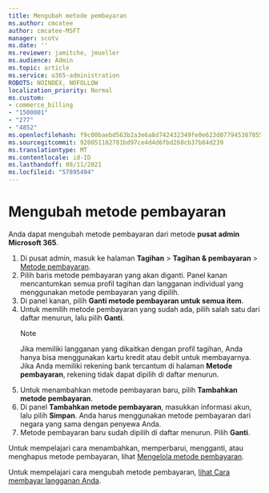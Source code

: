 ```yaml
---
title: Mengubah metode pembayaran
ms.author: cmcatee
author: cmcatee-MSFT
manager: scotv
ms.date: ''
ms.reviewer: jamitche, jmueller
ms.audience: Admin
ms.topic: article
ms.service: o365-administration
ROBOTS: NOINDEX, NOFOLLOW
localization_priority: Normal
ms.custom:
- commerce_billing
- "1500001"
- "277"
- "4852"
ms.openlocfilehash: f9c00baebd563b2a3e6a8d742432349fe0e623d07794530785591daf1a9bd9ca
ms.sourcegitcommit: 920051182781bd97ce4d4d6fbd268cb37b84d239
ms.translationtype: MT
ms.contentlocale: id-ID
ms.lasthandoff: 08/11/2021
ms.locfileid: "57895494"
---
```

# <a name="change-payment-method"></a>Mengubah metode pembayaran

Anda dapat mengubah metode pembayaran dari metode **pusat admin Microsoft 365**.
  
1. Di pusat admin, masuk ke halaman **Tagihan** > **Tagihan & pembayaran** > [Metode pembayaran](https://go.microsoft.com/fwlink/p/?linkid=2018806).
2. Pilih baris metode pembayaran yang akan diganti. Panel kanan mencantumkan semua profil tagihan dan langganan individual yang menggunakan metode pembayaran yang dipilih.
3. Di panel kanan, pilih **Ganti metode pembayaran untuk semua item**.
4. Untuk memilih metode pembayaran yang sudah ada, pilih salah satu dari daftar menurun, lalu pilih **Ganti**.
    > [!NOTE]
    > Jika memiliki langganan yang dikaitkan dengan profil tagihan, Anda hanya bisa menggunakan kartu kredit atau debit untuk membayarnya. Jika Anda memiliki rekening bank tercantum di halaman **Metode pembayaran**, rekening tidak dapat dipilih di daftar menurun.
5. Untuk menambahkan metode pembayaran baru, pilih **Tambahkan metode pembayaran**.
6. Di panel **Tambahkan metode pembayaran**, masukkan informasi akun, lalu pilih **Simpan**. Anda harus menggunakan metode pembayaran dari negara yang sama dengan penyewa Anda.
7. Metode pembayaran baru sudah dipilih di daftar menurun. Pilih **Ganti**.

Untuk mempelajari cara menambahkan, memperbarui, mengganti, atau menghapus metode pembayaran, lihat [Mengelola metode pembayaran](https://docs.microsoft.com/microsoft-365/commerce/billing-and-payments/manage-payment-methods).

Untuk mempelajari cara mengubah metode pembayaran, [lihat Cara membayar langganan Anda](https://docs.microsoft.com/microsoft-365/commerce/billing-and-payments/pay-for-your-subscription).